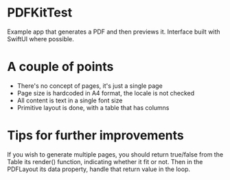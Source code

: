 # PDFKitTest

Example app that generates a PDF and then previews it. Interface
built with SwiftUI where possible.

# A couple of points

* There's no concept of pages, it's just a single page
* Page size is hardcoded in A4 format, the locale is not checked
* All content is text in a single font size
* Primitive layout is done, with a table that has columns

# Tips for further improvements

If you wish to generate multiple pages, you should return
true/false from the Table its render() function, indicating
whether it fit or not. Then in the PDFLayout its data property,
handle that return value in the loop.
